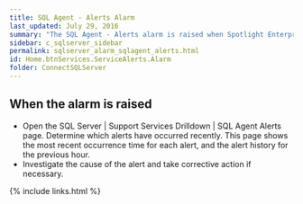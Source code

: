 ```yaml
---
title: SQL Agent - Alerts Alarm
last_updated: July 29, 2016
summary: "The SQL Agent - Alerts alarm is raised when Spotlight Enterprise detects that at least one SQL Agent alert has occurred in the last few minutes."
sidebar: c_sqlserver_sidebar
permalink: sqlserver_alarm_sqlagent_alerts.html
id: Home.btnServices.ServiceAlerts.Alarm
folder: ConnectSQLServer
---
```






## When the alarm is raised

* Open the SQL Server \| Support Services Drilldown \| SQL Agent Alerts page. Determine which alerts have occurred recently. This page shows the most recent occurrence time for each alert, and the alert history for the previous hour.
* Investigate the cause of the alert and take corrective action if necessary.

{% include links.html %}
